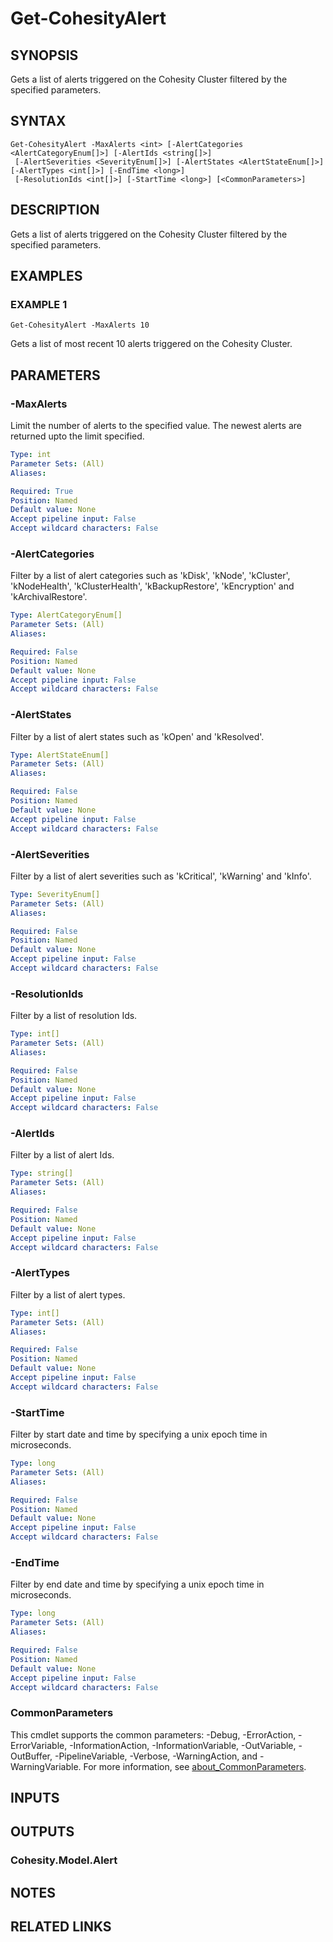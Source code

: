 # Get-CohesityAlert

## SYNOPSIS
Gets a list of alerts triggered on the Cohesity Cluster filtered by the specified parameters.

## SYNTAX

```
Get-CohesityAlert -MaxAlerts <int> [-AlertCategories <AlertCategoryEnum[]>] [-AlertIds <string[]>]
 [-AlertSeverities <SeverityEnum[]>] [-AlertStates <AlertStateEnum[]>] [-AlertTypes <int[]>] [-EndTime <long>]
 [-ResolutionIds <int[]>] [-StartTime <long>] [<CommonParameters>]
```

## DESCRIPTION
Gets a list of alerts triggered on the Cohesity Cluster filtered by the specified parameters.

## EXAMPLES

### EXAMPLE 1
```
Get-CohesityAlert -MaxAlerts 10
```

Gets a list of most recent 10 alerts triggered on the Cohesity Cluster.

## PARAMETERS

### -MaxAlerts
Limit the number of alerts to the specified value.
The newest alerts are returned upto the limit specified.

```yaml
Type: int
Parameter Sets: (All)
Aliases:

Required: True
Position: Named
Default value: None
Accept pipeline input: False
Accept wildcard characters: False
```

### -AlertCategories
Filter by a list of alert categories such as 'kDisk', 'kNode', 'kCluster', 'kNodeHealth', 'kClusterHealth', 'kBackupRestore', 'kEncryption' and 'kArchivalRestore'.

```yaml
Type: AlertCategoryEnum[]
Parameter Sets: (All)
Aliases:

Required: False
Position: Named
Default value: None
Accept pipeline input: False
Accept wildcard characters: False
```

### -AlertStates
Filter by a list of alert states such as 'kOpen' and 'kResolved'.

```yaml
Type: AlertStateEnum[]
Parameter Sets: (All)
Aliases:

Required: False
Position: Named
Default value: None
Accept pipeline input: False
Accept wildcard characters: False
```

### -AlertSeverities
Filter by a list of alert severities such as 'kCritical', 'kWarning' and 'kInfo'.

```yaml
Type: SeverityEnum[]
Parameter Sets: (All)
Aliases:

Required: False
Position: Named
Default value: None
Accept pipeline input: False
Accept wildcard characters: False
```

### -ResolutionIds
Filter by a list of resolution Ids.

```yaml
Type: int[]
Parameter Sets: (All)
Aliases:

Required: False
Position: Named
Default value: None
Accept pipeline input: False
Accept wildcard characters: False
```

### -AlertIds
Filter by a list of alert Ids.

```yaml
Type: string[]
Parameter Sets: (All)
Aliases:

Required: False
Position: Named
Default value: None
Accept pipeline input: False
Accept wildcard characters: False
```

### -AlertTypes
Filter by a list of alert types.

```yaml
Type: int[]
Parameter Sets: (All)
Aliases:

Required: False
Position: Named
Default value: None
Accept pipeline input: False
Accept wildcard characters: False
```

### -StartTime
Filter by start date and time by specifying a unix epoch time in microseconds.

```yaml
Type: long
Parameter Sets: (All)
Aliases:

Required: False
Position: Named
Default value: None
Accept pipeline input: False
Accept wildcard characters: False
```

### -EndTime
Filter by end date and time by specifying a unix epoch time in microseconds.

```yaml
Type: long
Parameter Sets: (All)
Aliases:

Required: False
Position: Named
Default value: None
Accept pipeline input: False
Accept wildcard characters: False
```

### CommonParameters
This cmdlet supports the common parameters: -Debug, -ErrorAction, -ErrorVariable, -InformationAction, -InformationVariable, -OutVariable, -OutBuffer, -PipelineVariable, -Verbose, -WarningAction, and -WarningVariable. For more information, see [about_CommonParameters](http://go.microsoft.com/fwlink/?LinkID=113216).

## INPUTS

## OUTPUTS

### Cohesity.Model.Alert
## NOTES

## RELATED LINKS
